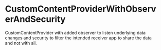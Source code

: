 # CustomContentProviderWithObserverAndSecurity
CustomContentProvider with added observer to listen underlying data changes and security to filter the intended receiver app to share the data and not with all.
